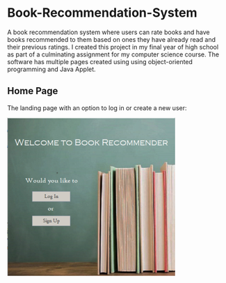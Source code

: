 # Book-Recommendation-System
A book recommendation system where users can rate books and have books recommended to them based on ones they have already read and their previous ratings. 
I created this project in my final year of high school as part of a culminating assignment for my computer science course. The software has multiple pages created using using object-oriented programming and Java Applet.  

## Home Page
The landing page with an option to log in or create a new user: 

![Home Page](/images/homePage.PNG)

